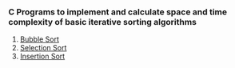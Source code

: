 ### C Programs to implement and calculate space and time complexity of basic iterative sorting algorithms

1. [Bubble Sort](https://github.com/Pragya2056/Design-and-Analysis-of-Algorithm/blob/master/Implement%20and%20calculate%20space%20and%20time%20complexity%20of%20basic%20iterative%20sorting%20algortihm/Bubble-Sort.c)
2. [Selection Sort](https://github.com/Pragya2056/Design-and-Analysis-of-Algorithm/blob/master/Implement%20and%20calculate%20space%20and%20time%20complexity%20of%20basic%20iterative%20sorting%20algortihm/Selection-Sort.c)
3. [Insertion Sort](https://github.com/Pragya2056/Design-and-Analysis-of-Algorithm/blob/master/Implement%20and%20calculate%20space%20and%20time%20complexity%20of%20basic%20iterative%20sorting%20algortihm/Insertion-Sort.c)
